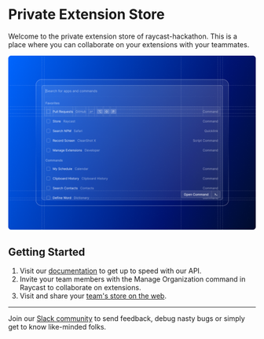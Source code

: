 # Private Extension Store

Welcome to the private extension store of raycast-hackathon. This is a place where you can collaborate on your extensions with your teammates.

![Extension Store](https://raw.githubusercontent.com/raycast/extensions/main/images/header.png)

## Getting Started

1. Visit our [documentation](https://developers.raycast.com) to get up to speed with our API.
2. Invite your team members with the Manage Organization command in Raycast to collaborate on extensions.
3. Visit and share your [team's store on the web](https://raycast.com/raycast-hackathon).

---

Join our [Slack community](https://raycast.com/community) to send feedback, debug nasty bugs or simply get to know like-minded folks.